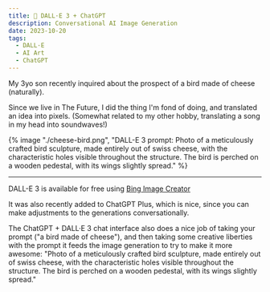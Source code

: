 ```yaml
---
title: 🎨 DALL·E 3 + ChatGPT
description: Conversational AI Image Generation
date: 2023-10-20
tags:
  - DALL·E 
  - AI Art
  - ChatGPT
---
```


My 3yo son recently inquired about the prospect of a bird made of cheese (naturally).

Since we live in The Future, I did the thing I'm fond of doing, and translated an idea into pixels. (Somewhat related to my other hobby, translating a song in my head into soundwaves!)

{% image "./cheese-bird.png", "DALL-E 3 prompt: Photo of a meticulously crafted bird sculpture, made entirely out of swiss cheese, with the characteristic holes visible throughout the structure. The bird is perched on a wooden pedestal, with its wings slightly spread." %}

---

DALL-E 3 is available for free using [Bing Image Creator](https://www.bing.com/create)

It was also recently added to ChatGPT Plus, which is nice, since you can make adjustments to the generations conversationally.

The ChatGPT + DALL·E 3 chat interface also does a nice job of taking your prompt ("a bird made of cheese"), and then taking some creative liberties with the prompt it feeds the image generation to try to make it more awesome: "Photo of a meticulously crafted bird sculpture, made entirely out of swiss cheese, with the characteristic holes visible throughout the structure. The bird is perched on a wooden pedestal, with its wings slightly spread."

